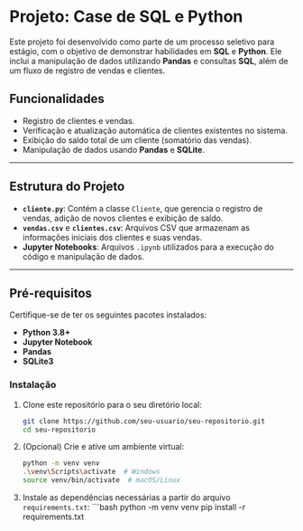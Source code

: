 # Projeto: Case de SQL e Python

Este projeto foi desenvolvido como parte de um processo seletivo para estágio, com o objetivo de demonstrar habilidades em **SQL** e **Python**. Ele inclui a manipulação de dados utilizando **Pandas** e consultas **SQL**, além de um fluxo de registro de vendas e clientes.

## Funcionalidades

- Registro de clientes e vendas.
- Verificação e atualização automática de clientes existentes no sistema.
- Exibição do saldo total de um cliente (somatório das vendas).
- Manipulação de dados usando **Pandas** e **SQLite**.

---

## Estrutura do Projeto

- **`cliente.py`**: Contém a classe `Cliente`, que gerencia o registro de vendas, adição de novos clientes e exibição de saldo.
- **`vendas.csv`** e **`clientes.csv`**: Arquivos CSV que armazenam as informações iniciais dos clientes e suas vendas.
- **Jupyter Notebooks**: Arquivos `.ipynb` utilizados para a execução do código e manipulação de dados.

---

## Pré-requisitos

Certifique-se de ter os seguintes pacotes instalados:

- **Python 3.8+**
- **Jupyter Notebook**
- **Pandas**
- **SQLite3**

### Instalação

1. Clone este repositório para o seu diretório local:

   ```bash
   git clone https://github.com/seu-usuario/seu-repositorio.git
   cd seu-repositorio

2. (Opcional) Crie e ative um ambiente virtual:

   ```bash
   python -m venv venv
   .\venv\Scripts\activate  # Windows
   source venv/bin/activate  # macOS/Linux

3. Instale as dependências necessárias a partir do arquivo `requirements.txt`:
       ```bash
   python -m venv venv
   pip install -r requirements.txt


